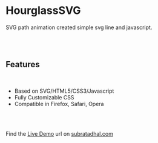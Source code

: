 <h1>HourglassSVG</h1>
<p>SVG path animation created simple svg line and javascript.</p>
</br>
</br>
<h2>Features</h2><br />
<ul class="feature">
            <li>Based on SVG/HTML5/CSS3/Javascript</li>
            <li>Fully Customizable CSS</li>
            <li>Compatible in Firefox, Safari, Opera</li>
        </ul>
<br />
<br />
<p> Find the <a href="http://subratadhal.com/svg/hourglasssvg/" target="_blank">Live Demo</a> url on <a href="http://subratadhal.com/" target="_blank">subratadhal.com</a></p>

